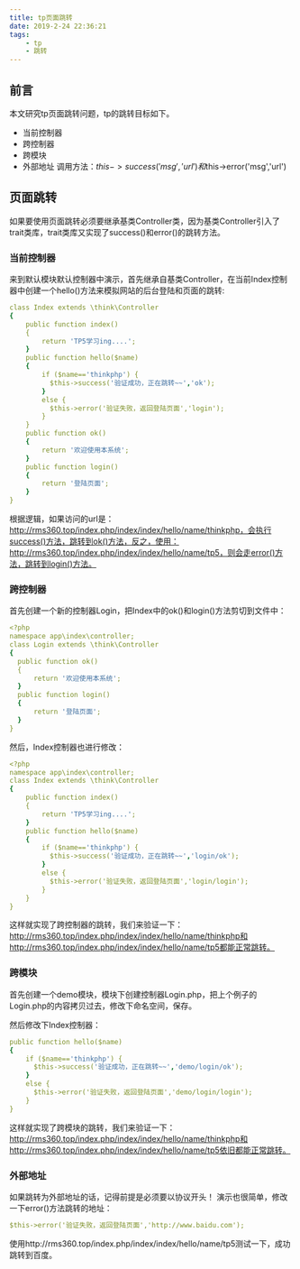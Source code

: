 ```yaml
---
title: tp页面跳转
date: 2019-2-24 22:36:21
tags:
    - tp
    - 跳转
---
```

## 前言
本文研究tp页面跳转问题，tp的跳转目标如下。
* 当前控制器
* 跨控制器
* 跨模块
* 外部地址
调用方法：$this->success('msg','url')和$this->error('msg','url')

## 页面跳转
如果要使用页面跳转必须要继承基类Controller类，因为基类Controller引入了trait类库，trait类库又实现了success()和error()的跳转方法。
### 当前控制器
来到默认模块默认控制器中演示，首先继承自基类Controller，在当前Index控制器中创建一个hello()方法来模拟网站的后台登陆和页面的跳转:
```yaml
class Index extends \think\Controller
{
    public function index()
    {
        return 'TP5学习ing....';
    }
    public function hello($name)
    {
        if ($name=='thinkphp') {
          $this->success('验证成功，正在跳转~~','ok');
        }
        else {
          $this->error('验证失败，返回登陆页面','login');
        }
    }
    public function ok()
    {
        return '欢迎使用本系统';
    }
    public function login()
    {
        return '登陆页面';
    }
}
```
根据逻辑，如果访问的url是：http://rms360.top/index.php/index/index/hello/name/thinkphp，会执行success()方法，跳转到ok()方法，反之，使用：http://rms360.top/index.php/index/index/hello/name/tp5，则会走error()方法，跳转到login()方法。
### 跨控制器
首先创建一个新的控制器Login，把Index中的ok()和login()方法剪切到文件中：
```yaml
<?php
namespace app\index\controller;
class Login extends \think\Controller
{
  public function ok()
  {
      return '欢迎使用本系统';
  }
  public function login()
  {
      return '登陆页面';
  }
}

```
然后，Index控制器也进行修改：
```yaml
<?php
namespace app\index\controller;
class Index extends \think\Controller
{
    public function index()
    {
        return 'TP5学习ing....';
    }
    public function hello($name)
    {
        if ($name=='thinkphp') {
          $this->success('验证成功，正在跳转~~','login/ok');
        }
        else {
          $this->error('验证失败，返回登陆页面','login/login');
        }
    }
}

```
这样就实现了跨控制器的跳转，我们来验证一下：http://rms360.top/index.php/index/index/hello/name/thinkphp和http://rms360.top/index.php/index/index/hello/name/tp5都能正常跳转。
### 跨模块
首先创建一个demo模块，模块下创建控制器Login.php，把上个例子的Login.php的内容拷贝过去，修改下命名空间，保存。

然后修改下Index控制器：
```yaml
public function hello($name)
{
    if ($name=='thinkphp') {
      $this->success('验证成功，正在跳转~~','demo/login/ok');
    }
    else {
      $this->error('验证失败，返回登陆页面','demo/login/login');
    }
}
```
这样就实现了跨模块的跳转，我们来验证一下：http://rms360.top/index.php/index/index/hello/name/thinkphp和http://rms360.top/index.php/index/index/hello/name/tp5依旧都能正常跳转。
### 外部地址
如果跳转为外部地址的话，记得前提是必须要以协议开头！
演示也很简单，修改一下error()方法跳转的地址：
```yaml
$this->error('验证失败，返回登陆页面','http://www.baidu.com');
```
使用http://rms360.top/index.php/index/index/hello/name/tp5测试一下，成功跳转到百度。





